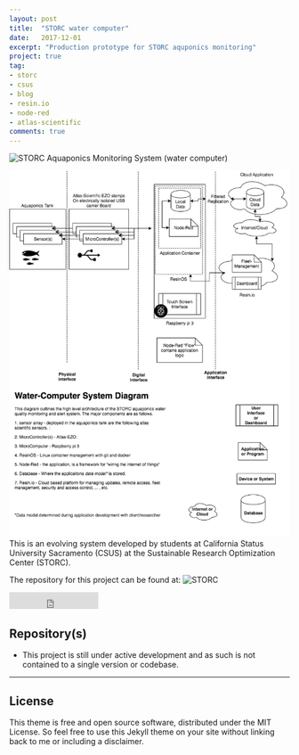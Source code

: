 ```yaml
---
layout: post
title:  "STORC water computer"
date:   2017-12-01
excerpt: "Production prototype for STORC aquponics monitoring"
project: true
tag:
- storc
- csus
- blog
- resin.io
- node-red
- atlas-scientific
comments: true
---
```


![STORC Aquaponics Monitoring System (water computer)]( )    

![System diagram](assets/img/watercomputer.png)
This is an evolving system developed by students at California Status University Sacramento (CSUS) at the Sustainable Research Optimization Center (STORC).</center>

The repository for this project can be found at: ![STORC](csus.edu/storc)

<iframe src="https://ghbtns.com/github-btn.html?user=TaylanTatli&repo=Moon&type=star&count=true&size=large" frameborder="0" scrolling="0" width="160px" height="30px"></iframe>    

## Repository(s)
* This project is still under active development and as such is not contained to a single version or codebase.

---

## License

This theme is free and open source software, distributed under the MIT License. So feel free to use this Jekyll theme on your site without linking back to me or including a disclaimer.
